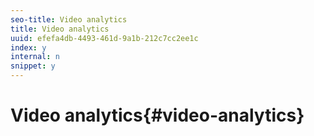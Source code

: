 ```yaml
---
seo-title: Video analytics
title: Video analytics
uuid: efefa4db-4493-461d-9a1b-212c7cc2ee1c
index: y
internal: n
snippet: y
---
```


# Video analytics{#video-analytics}

